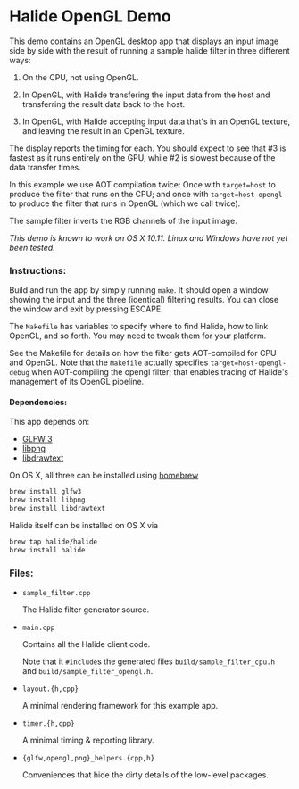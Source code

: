 # Halide OpenGL Demo


This demo contains an OpenGL desktop app that displays an input image side by side with the result of running a sample halide filter in three different ways:

1. On the CPU, not using OpenGL.

2. In OpenGL, with Halide transfering the input data from the host and transferring the result data back to the host.

3. In OpenGL, with Halide accepting input data that's in an OpenGL texture, and leaving the result in an OpenGL texture.

The display reports the timing for each.  You should expect to see that #3 is fastest as it runs entirely on the GPU, while #2 is slowest because of the data transfer times.

In this example we use AOT compilation twice:  Once with `target=host` to produce the filter that runs on the CPU; and once with `target=host-opengl` to produce the filter that runs in OpenGL (which we call twice).

The sample filter inverts the RGB channels of the input image.

*This demo is known to work on OS X 10.11.  Linux and Windows have not yet been tested.*

### Instructions:

Build and run the app by simply running `make`.  It should open a window showing the input and the three (identical) filtering results.  You can close the window and exit by pressing ESCAPE.

The `Makefile` has variables to specify where to find Halide, how to link OpenGL, and so forth.  You may need to tweak them for your platform.

See the Makefile for details on how the filter gets AOT-compiled for CPU and OpenGL.  Note that the `Makefile` actually specifies `target=host-opengl-debug` when AOT-compiling the opengl filter; that enables tracing of Halide's management of its OpenGL pipeline.


#### Dependencies:

This app depends on:

* [GLFW 3](http://www.glfw.org)
* [libpng](http://www.libpng.org)
* [libdrawtext](http://nuclear.mutantstargoat.com/sw/libdrawtext/)

On OS X, all three can be installed using [homebrew](http://brew.sh)

```sh
brew install glfw3
brew install libpng
brew install libdrawtext
```

Halide itself can be installed on OS X via

```sh
brew tap halide/halide
brew install halide
```

### Files:

* `sample_filter.cpp`

   The Halide filter generator source.

* `main.cpp`

   Contains all the Halide client code.  

   Note that it `#include`s the generated files `build/sample_filter_cpu.h` and `build/sample_filter_opengl.h`.

* `layout.{h,cpp}`

    A minimal rendering framework for this example app.

* `timer.{h,cpp}`

    A minimal timing & reporting library.

* `{glfw,opengl,png}_helpers.{cpp,h}`

    Conveniences that hide the dirty details of the low-level packages.
